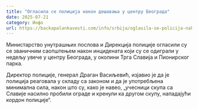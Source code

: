 ```yaml
---
title: "Огласила се полиција након дешавања у центру Београда"
date: 2025-07-21
category: Инфо
url: https://backapalankavesti.com/info/srbija/oglasila-se-policija-nakon-desavanja-u-centru-beograda/
---
```


Министарство унутрашњих послова и Дирекција полиције огласили су се званичним саопштењем након инцидената који су се одиграли у недељу увече у центру Београда, у околини Трга Славија и Пионирског парка.

Директор полиције, генерал Драган Васиљевић, изјавио је да је полиција реаговала у складу са законом и да је употребљена минимална сила, након што су, како је навео, „учесници скупа са Славије насилно пробили ограде и кренули ка другом скупу, нападајући кордон полиције“.
